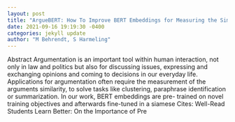 ```yaml
--- 
layout: post 
title: "ArgueBERT: How To Improve BERT Embeddings for Measuring the Similarity of Arguments" 
date: 2021-09-16 19:19:30 -0400 
categories: jekyll update 
author: "M Behrendt, S Harmeling" 
--- 
```

Abstract Argumentation is an important tool within human interaction, not only in law and politics but also for discussing issues, expressing and exchanging opinions and coming to decisions in our everyday life. Applications for argumentation often require the measurement of the arguments similarity, to solve tasks like clustering, paraphrase identification or summarization. In our work, BERT embeddings are pre- trained on novel training objectives and afterwards fine-tuned in a siamese Cites: Well-Read Students Learn Better: On the Importance of Pre